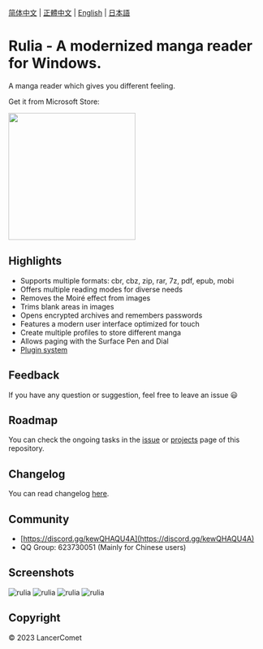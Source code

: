 [简体中文](README.CHS.md) | [正體中文](README.CHT.md) | [English](README.md) | [日本語](README.JPN.md)

# Rulia - A modernized manga reader for Windows.

A manga reader which gives you different feeling.

Get it from Microsoft Store:

<a href="https://apps.microsoft.com/store/detail/9MVVLRZWRXX8?cid=github&launch=true&mode=mini">
  <img src="https://get.microsoft.com/images/en-us%20dark.svg" width="250" />
</a>

## Highlights

 - Supports multiple formats: cbr, cbz, zip, rar, 7z, pdf, epub, mobi
 - Offers multiple reading modes for diverse needs
 - Removes the Moiré effect from images
 - Trims blank areas in images
 - Opens encrypted archives and remembers passwords
 - Features a modern user interface optimized for touch
 - Create multiple profiles to store different manga
 - Allows paging with the Surface Pen and Dial
 - [Plugin system](https://github.com/RuliaReader/Rulia/wiki/Plugin)

## Feedback

If you have any question or suggestion, feel free to leave an issue 😃

## Roadmap

You can check the ongoing tasks in the [issue](https://github.com/LancerComet/RuliaReader/issues) or [projects](https://github.com/LancerComet/RuliaReader/projects) page of this repository.

## Changelog

You can read changelog [here](https://github.com/LancerComet/RuliaReader/blob/master/CHANGELOG.md).

## Community

 - [https://discord.gg/kewQHAQU4A](https://discord.gg/kewQHAQU4A)
 - QQ Group: 623730051 (Mainly for Chinese users)

## Screenshots

![rulia](/images/en-01.jpg)
![rulia](/images/en-02.jpg)
![rulia](/images/en-03.jpg)
![rulia](/images/en-04.jpg)

## Copyright

© 2023 LancerComet
